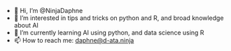 - 👋 Hi, I’m @NinjaDaphne
- 👀 I’m interested in tips and tricks on python and R, and broad knowledge about AI
- 🌱 I’m currently learning AI using python, and data science using R
- 📫 How to reach me: daphne@d-ata.ninja

<!---
NinjaDaphne/NinjaDaphne is a ✨ special ✨ repository because its `README.md` (this file) appears on your GitHub profile.
You can click the Preview link to take a look at your changes.
--->
